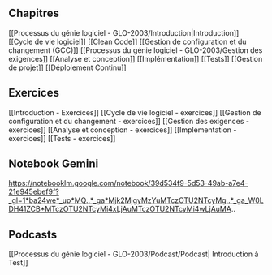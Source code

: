 ## Chapitres

[[Processus du génie logiciel - GLO-2003/Introduction|Introduction]]
[[Cycle de vie logiciel]]
[[Clean Code]]
[[Gestion de configuration et du changement (GCC)]]
[[Processus du génie logiciel - GLO-2003/Gestion des exigences]]
[[Analyse et conception]]
[[Implémentation]]
[[Tests]]
[[Gestion de projet]]
[[Déploiement Continu]]

## Exercices

[[Introduction - Exercices]]
[[Cycle de vie logiciel - exercices]]
[[Gestion de configuration et du changement - exercices]]
[[Gestion des exigences - exercices]]
[[Analyse et conception - exercices]]
[[Implémentation - exercices]]
[[Tests - exercices]]
## Notebook Gemini 
https://notebooklm.google.com/notebook/39d534f9-5d53-49ab-a7e4-21e945ebef9f?_gl=1*ba24we*_up*MQ..*_ga*Mjk2MjgyMzYuMTczOTU2NTcyMg..*_ga_W0LDH41ZCB*MTczOTU2NTcyMi4xLjAuMTczOTU2NTcyMi4wLjAuMA..

## Podcasts 

[[Processus du génie logiciel - GLO-2003/Podcast/Podcast| Introduction à Test]]